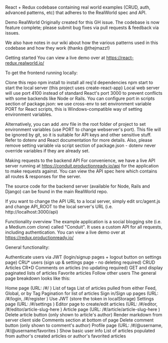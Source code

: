 React + Redux codebase containing real world examples (CRUD, auth, advanced patterns, etc) that adheres to the RealWorld spec and API.
  

Demo    RealWorld
Originally created for this GH issue. The codebase is now feature complete; please submit bug fixes via pull requests & feedback via issues.

We also have notes in our wiki about how the various patterns used in this codebase and how they work (thanks @thejmazz!)

Getting started
You can view a live demo over at https://react-redux.realworld.io/

To get the frontend running locally:

Clone this repo
npm install to install all req'd dependencies
npm start to start the local server (this project uses create-react-app)
Local web server will use port 4100 instead of standard React's port 3000 to prevent conflicts with some backends like Node or Rails. You can configure port in scripts section of package.json: we use cross-env to set environment variable PORT for React scripts, this is Windows-compatible way of setting environment variables.

Alternatively, you can add .env file in the root folder of project to set environment variables (use PORT to change webserver's port). This file will be ignored by git, so it is suitable for API keys and other sensitive stuff. Refer to dotenv and React documentation for more details. Also, please remove setting variable via script section of package.json - dotenv never override variables if they are already set.

Making requests to the backend API
For convenience, we have a live API server running at https://conduit.productionready.io/api for the application to make requests against. You can view the API spec here which contains all routes & responses for the server.

The source code for the backend server (available for Node, Rails and Django) can be found in the main RealWorld repo.

If you want to change the API URL to a local server, simply edit src/agent.js and change API_ROOT to the local server's URL (i.e. http://localhost:3000/api)

Functionality overview
The example application is a social blogging site (i.e. a Medium.com clone) called "Conduit". It uses a custom API for all requests, including authentication. You can view a live demo over at https://redux.productionready.io/

General functionality:

Authenticate users via JWT (login/signup pages + logout button on settings page)
CRU* users (sign up & settings page - no deleting required)
CRUD Articles
CR*D Comments on articles (no updating required)
GET and display paginated lists of articles
Favorite articles
Follow other users
The general page breakdown looks like this:

Home page (URL: /#/ )
List of tags
List of articles pulled from either Feed, Global, or by Tag
Pagination for list of articles
Sign in/Sign up pages (URL: /#/login, /#/register )
Use JWT (store the token in localStorage)
Settings page (URL: /#/settings )
Editor page to create/edit articles (URL: /#/editor, /#/editor/article-slug-here )
Article page (URL: /#/article/article-slug-here )
Delete article button (only shown to article's author)
Render markdown from server client side
Comments section at bottom of page
Delete comment button (only shown to comment's author)
Profile page (URL: /#/@username, /#/@username/favorites )
Show basic user info
List of articles populated from author's created articles or author's favorited articles
